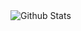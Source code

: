 <img align='left' alt='Github Stats' src='https://github-readme-stats.vercel.app/api?username=NrmeenTomoum&show_icons=true&theme=radical&count_private=true'>
